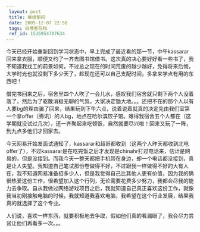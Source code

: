 ```yaml
---
 layout: post
 title: 继续郁闷
 date: 2005-12-07 22:58
 tags: 旧博客存档
 ref_id: 1536954707634
---
```

今天已经开始重新回到学习状态中，早上完成了最近看的那一节，中午kassarar回来拿衣服，顺便又约了一齐去图书馆借书。这次真的决心要好好看一些书了，我不知道我找工的前景如何，不过总之现在的时间荒废的越少越好，免得将来后悔，大学时光也就没剩下多少天了，趁现在还可以自己支配时间，多拿来学点有用的东西吧！



借完书回来之后，宿舍里四个人吹了一会儿水，感叹我们宿舍就只剩下两个人没着落了，然后为了驱散消极无聊的气氛，大家决定锄大地。。。还把不在的那个人以有人要bg的理由骗了回来，结果玩到下午六点，说着说着就真的决定先由我们室第一个拿offer（腾讯）的人bg，地点在哈尔滨饺子馆。难得我宿舍五个人都在（这学期就没试过几次），还一齐聚起来吃顿饭，自然就要尽兴啦！回来又玩了一阵，到九点多他们才回家去。



今天网易开始发面试通知了，kassarar和超哥都收到（这两个人昨天都收到北电offer了），不过kassarar是在吃完饭之后才发现是chinahr打过电话来，估计是网易的，但是没接到。而我今天一整天都把手机带在身边，却一个电话都没接到，真是让人失望。我知道自己笔试那份卷做得不好，不过跟我一样做得不好的大有人在，我不知道网易准备招多少人，但是我觉得自己比其他人更有价值，因为我的确很热爱这份工作，很希望加入这个行列，无论需要花费多少努力，我都会尽我的能力去争取。自从我做过网络游戏项目之后，我就知道自己真正喜欢这份工作，就像我当初刚接触电脑的时候，我就知道我喜欢电脑，我希望在这个行业发展，结果我真的就选择了这个专业。



人们说，喜欢一样东西，就要积极地去争取，假如他们真的看漏眼了，我会尽力尝试让他们再看多一次。。。

